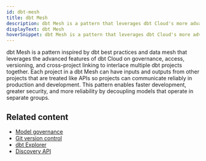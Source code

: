 ```yaml
---
id: dbt-mesh
title: dbt Mesh
description: dbt Mesh is a pattern that leverages dbt Cloud's more advanced features to interlace multiple dbt projects together. 
displayText: dbt Mesh  
hoverSnippet: dbt Mesh is a pattern that leverages dbt Cloud's more advanced features to interlace multiple dbt projects together.
---
```


dbt Mesh is a pattern inspired by dbt best practices and data mesh that leverages the advanced features of dbt Cloud on governance, access, versioning, and cross-project linking to interlace multiple dbt projects together. Each project in a dbt Mesh can have inputs and outputs from other projects that are treated like APIs so projects can communicate reliably in production and development. This pattern enables faster development, greater security, and more reliability by decoupling models that operate in separate groups.

## Related content
- [Model governance](/docs/collaborate/govern/about-model-governance)
- [Git version control](/docs/collaborate/git-version-control)
- [dbt Explorer](/docs/collaborate/explore-projects)
- [Discovery API](/docs/dbt-cloud-apis/discovery-api)